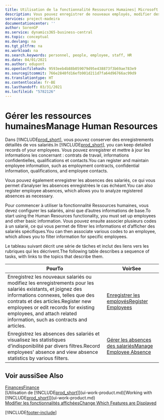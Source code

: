 ```yaml
---
title: Utilisation de la fonctionnalité Ressources Humaines| Microsoft Docs
description: Vous pouvez enregistrer de nouveaux employés, modifier des informations sur le personnel existant, et enregistrer et analyser les absences.
services: project-madeira
documentationcenter: ''
author: SorenGP
ms.service: dynamics365-business-central
ms.topic: conceptual
ms.devlang: na
ms.tgt_pltfrm: na
ms.workload: na
ms.search.keywords: personnel, people, employee, staff, HR
ms.date: 04/01/2021
ms.author: edupont
ms.openlocfilehash: 9593eeb4b88b059079d95e438873f3b69ae783e9
ms.sourcegitcommit: 766e2840fd16efb901d211d7fa64d96766ac99d9
ms.translationtype: HT
ms.contentlocale: fr-BE
ms.lasthandoff: 03/31/2021
ms.locfileid: "5782126"
---
```

# <a name="manage-human-resources"></a><span data-ttu-id="0eee7-103">Gérer les ressources humaines</span><span class="sxs-lookup"><span data-stu-id="0eee7-103">Manage Human Resources</span></span>
<span data-ttu-id="0eee7-104">Dans [!INCLUDE[prod_short](includes/prod_short.md)], vous pouvez conserver des enregistrements détaillés de vos salariés.</span><span class="sxs-lookup"><span data-stu-id="0eee7-104">In [!INCLUDE[prod_short](includes/prod_short.md)], you can keep detailed records of your employees.</span></span> <span data-ttu-id="0eee7-105">Vous pouvez enregistrer et mettre à jour les informations les concernant : contrats de travail, informations confidentielles, qualifications et contacts.</span><span class="sxs-lookup"><span data-stu-id="0eee7-105">You can register and maintain employee information, such as employment contracts, confidential information, qualifications, and employee contacts.</span></span>

<span data-ttu-id="0eee7-106">Vous pouvez également enregistrer les absences des salariés, ce qui vous permet d’analyser les absences enregistrées le cas échéant.</span><span class="sxs-lookup"><span data-stu-id="0eee7-106">You can also register employee absences, which allows you to analyze registered absences as necessary.</span></span>

<span data-ttu-id="0eee7-107">Pour commencer à utiliser la fonctionnalité Ressources humaines, vous devez configurer les salariés, ainsi que d’autres informations de base.</span><span class="sxs-lookup"><span data-stu-id="0eee7-107">To start using the Human Resources functionality, you must set up employees and other basic information.</span></span> <span data-ttu-id="0eee7-108">Vous pouvez ensuite associer plusieurs codes à un salarié, ce qui vous permet de filtrer les informations et d’afficher des salariés spécifiques.</span><span class="sxs-lookup"><span data-stu-id="0eee7-108">You can then associate various codes to an employee, which allows you to filter information for specific employees.</span></span>

<span data-ttu-id="0eee7-109">Le tableau suivant décrit une série de tâches et inclut des liens vers les rubriques qui les décrivent.</span><span class="sxs-lookup"><span data-stu-id="0eee7-109">The following table describes a sequence of tasks, with links to the topics that describe them.</span></span>

| <span data-ttu-id="0eee7-110">Pour</span><span class="sxs-lookup"><span data-stu-id="0eee7-110">To</span></span> | <span data-ttu-id="0eee7-111">Voir</span><span class="sxs-lookup"><span data-stu-id="0eee7-111">See</span></span> |
| --- | --- |
| <span data-ttu-id="0eee7-112">Enregistrez les nouveaux salariés ou modifiez les enregistrements pour les salariés existants, et joignez des informations connexes, telles que des contrats et des articles.</span><span class="sxs-lookup"><span data-stu-id="0eee7-112">Register new employees or edit records for existing employees, and attach related information, such as contracts and articles.</span></span> |[<span data-ttu-id="0eee7-113">Enregistrer les employés</span><span class="sxs-lookup"><span data-stu-id="0eee7-113">Register Employees</span></span>](hr-how-register-employees.md) |
| <span data-ttu-id="0eee7-114">Enregistrez les absences des salariés et visualisez les statistiques d’indisponibilité par divers filtres.</span><span class="sxs-lookup"><span data-stu-id="0eee7-114">Record employees' absence and view absence statistics by various filters.</span></span> |[<span data-ttu-id="0eee7-115">Gérer les absences des salariés</span><span class="sxs-lookup"><span data-stu-id="0eee7-115">Manage Employee Absence</span></span>](hr-how-manage-absence.md) |

## <a name="see-also"></a><span data-ttu-id="0eee7-116">Voir aussi</span><span class="sxs-lookup"><span data-stu-id="0eee7-116">See Also</span></span>
[<span data-ttu-id="0eee7-117">Finances</span><span class="sxs-lookup"><span data-stu-id="0eee7-117">Finance</span></span>](finance.md)  
<span data-ttu-id="0eee7-118">[Utilisation de [!INCLUDE[prod_short](includes/prod_short.md)]](ui-work-product.md)</span><span class="sxs-lookup"><span data-stu-id="0eee7-118">[Working with [!INCLUDE[prod_short](includes/prod_short.md)]](ui-work-product.md)</span></span>  
[<span data-ttu-id="0eee7-119">Modifier les fonctionnalités affichées</span><span class="sxs-lookup"><span data-stu-id="0eee7-119">Change Which Features are Displayed</span></span>](ui-experiences.md)        


[!INCLUDE[footer-include](includes/footer-banner.md)]